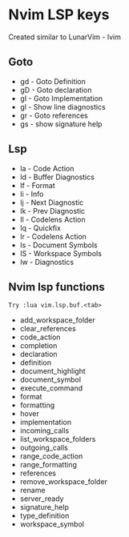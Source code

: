 # Nvim LSP keys

Created similar to LunarVim - lvim

## Goto

* gd - Goto Definition
* gD - Goto declaration
* gI - Goto Implementation
* gl - Show line diagnostics
* gr - Goto references
* gs - show signature help

## Lsp

* <Space>la - Code Action
* <Space>ld - Buffer Diagnostics
* <Space>lf - Format
* <Space>li - Info
* <Space>lj - Next Diagnostic
* <Space>lk - Prev Diagnostic
* <Space>ll - Codelens Action
* <Space>lq - Quickfix
* <Space>lr - Codelens Action
* <Space>ls - Document Symbols
* <Space>lS - Workspace Symbols
* <Space>lw - Diagnostics

## Nvim lsp functions

```
Try :lua vim.lsp.buf.<tab>
```

* add_workspace_folder
* clear_references
* code_action
* completion
* declaration
* definition
* document_highlight
* document_symbol
* execute_command
* format
* formatting
* hover
* implementation
* incoming_calls
* list_workspace_folders
* outgoing_calls
* range_code_action
* range_formatting
* references
* remove_workspace_folder
* rename
* server_ready
* signature_help
* type_definition
* workspace_symbol
